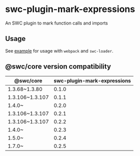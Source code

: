 # swc-plugin-mark-expressions

An SWC plugin to mark function calls and imports

## Usage

See [example](https://github.com/dm33tri/swc-plugin-mark-expressions/tree/master/example) for usage with `webpack` and `swc-loader`.

## @swc/core version compatibility

| @swc/core       | swc-plugin-mark-expressions |
| --------------- | --------------------------- |
| 1.3.68~1.3.80   | 0.1.0                       |
| 1.3.106~1.3.107 | 0.1.1                       |
| 1.4.0~          | 0.2.0                       |
| 1.3.106~1.3.107 | 0.2.1                       |
| 1.3.106~1.3.107 | 0.2.2                       |
| 1.4.0~          | 0.2.3                       |
| 1.5.0~          | 0.2.4                       |
| 1.7.0~          | 0.2.5                       |

